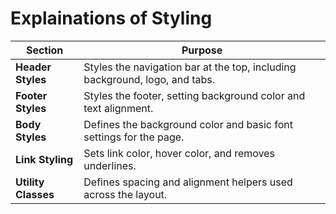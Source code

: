 # Explainations of Styling

| **Section**         | **Purpose**                                                                 |
| ------------------- | --------------------------------------------------------------------------- |
| **Header Styles**   | Styles the navigation bar at the top, including background, logo, and tabs. |
| **Footer Styles**   | Styles the footer, setting background color and text alignment.             |
| **Body Styles**     | Defines the background color and basic font settings for the page.          |
| **Link Styling**    | Sets link color, hover color, and removes underlines.                       |
| **Utility Classes** | Defines spacing and alignment helpers used across the layout.               |
